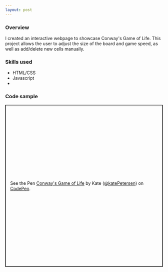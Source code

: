 ```yaml
---
layout: post
---
```

### Overview

I created an interactive webpage to showcase Conway's Game of Life. This project allows the user to adjust the size of the board and game speed, as well as add/delete new cells manually. 

### Skills used
- HTML/CSS
- Javascript
- 
### Code sample
<p class="codepen" data-height="518" data-default-tab="result" data-slug-hash="abWvgjx" data-user="katePetersen" style="height: 518px; box-sizing: border-box; display: flex; align-items: center; justify-content: center; border: 2px solid; margin: 1em 0; padding: 1em;">
  <span>See the Pen <a href="https://codepen.io/katePetersen/pen/abWvgjx">
  Conway's Game of Life</a> by Kate (<a href="https://codepen.io/katePetersen">@katePetersen</a>)
  on <a href="https://codepen.io">CodePen</a>.</span>
</p>
<script async src="https://cpwebassets.codepen.io/assets/embed/ei.js"></script>


